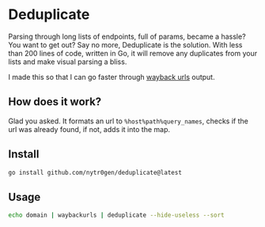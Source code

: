 # Deduplicate

Parsing through long lists of endpoints, full of params, became a hassle? You want to get out? Say no more, Deduplicate is the solution. With less than 200 lines of code, written in Go, it will remove any duplicates from your lists and make visual parsing a bliss.

I made this so that I can go faster through [wayback urls](https://github.com/tomnomnom/waybackurls) output.

## How does it work?

Glad you asked. It formats an url to `%host%path%query_names`, checks if the url was already found, if not, adds it into the map.

## Install

```bash
go install github.com/nytr0gen/deduplicate@latest
```

## Usage

```bash
echo domain | waybackurls | deduplicate --hide-useless --sort
```
